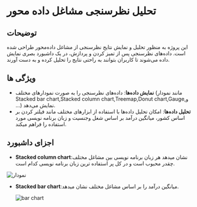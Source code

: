 # تحلیل نظرسنجی مشاغل داده محور
## توضیحات
این پروژه به منظور تحلیل و نمایش نتایج نظرسنجی از مشاغل داده‌محور طراحی شده است. داده‌های نظرسنجی پس از تمیز کردن و پردازش، در یک داشبورد بصری نمایش داده می‌شوند تا کاربران بتوانند به راحتی نتایج را تحلیل کرده و به دست آورند.

## ویژگی ها

- **نمایش داده‌ها**: داده‌های نظرسنجی را به صورت نمودارهای مختلف (مانند نمودار Stacked bar chart,Stacked column chart,Treemap,Donut chart,Gauge,و ...) نمایش می‌دهد.
- **تحلیل داده‌ها**: امکان تحلیل داده‌ها با استفاده از ابزارهای مختلف مانند فیلتر کردن بر اساس کشور، میانگین درآمد بر اساس شغل وجنسیت و زبان برنامه نویسی مورد استفاده را فراهم میکند.
## اجزای داشبورد

- **Stacked column chart**:نشان میدهد هر زبان برنامه نویسی بین مشاغل مختلف چقدر محبوب است و در کل پر استفاده ترین زبان برنامه نویسی کدام است.

![نمودار](https://postimg.cc/4mZPjwtw)

- **Stacked bar chart**:میانگین درآمد را بر اساس مشاغل مختلف نشان میدهد.

  ![bar chart](https://postimg.cc/HJRDtFr6)
